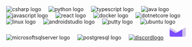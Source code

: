 <div align="left">
  <img src="https://cdn.jsdelivr.net/gh/devicons/devicon/icons/csharp/csharp-original.svg" width="52" height="40" alt="csharp logo" />
  <img width="12" />
  <img src="https://cdn.jsdelivr.net/gh/devicons/devicon/icons/python/python-original.svg" width="52" height="40" alt="python logo" />
  <img width="12" />
  <img src="https://cdn.jsdelivr.net/gh/devicons/devicon/icons/typescript/typescript-original.svg" width="52" height="40" alt="typescript logo" />
  <img width="12" />
  <img src="https://cdn.jsdelivr.net/gh/devicons/devicon/icons/java/java-original.svg" width="52" height="40" alt="java logo" />
  <img width="12" />
  <img src="https://cdn.jsdelivr.net/gh/devicons/devicon/icons/javascript/javascript-original.svg" width="52" height="40" alt="javascript logo" />
  <img width="12" />
  <img src="https://cdn.jsdelivr.net/gh/devicons/devicon/icons/react/react-original.svg" width="52" height="40" alt="react logo" />
  <img width="12" />
  <img src="https://cdn.jsdelivr.net/gh/devicons/devicon/icons/docker/docker-original.svg" width="52" height="40" alt="docker logo" />
  <img width="12" />
  <img src="https://cdn.jsdelivr.net/gh/devicons/devicon/icons/dotnetcore/dotnetcore-original.svg" width="52" height="40" alt="dotnetcore logo" />
  <img width="12" />
  <img src="https://cdn.jsdelivr.net/gh/devicons/devicon/icons/linux/linux-original.svg" width="52" height="40" alt="linux logo" />
  <img width="12" />
  <img src="https://cdn.jsdelivr.net/gh/devicons/devicon/icons/androidstudio/androidstudio-original.svg" width="52" height="40" alt="androidstudio logo" />
  <img width="12" />
  <img src="https://cdn.jsdelivr.net/gh/devicons/devicon/icons/putty/putty-original.svg" width="52" height="40" alt="putty logo" />
  <img width="12" />
  <img src="https://cdn.jsdelivr.net/gh/devicons/devicon/icons/ubuntu/ubuntu-plain.svg" width="52" height="40" alt="ubuntu logo" />
  <img width="12" />
  <img src="https://cdn.jsdelivr.net/gh/devicons/devicon/icons/microsoftsqlserver/microsoftsqlserver-plain.svg" width="52" height="40" alt="microsoftsqlserver logo" />
  <img width="12" />
  <img src="https://cdn.jsdelivr.net/gh/devicons/devicon/icons/postgresql/postgresql-original.svg" height="40" alt="postgresql logo"  />
  <img width="12" />
  <a href="https://discordapp.com/users/535494839782080558" target="_blank"><img src="https://raw.githubusercontent.com/maurodesouza/profile-readme-generator/master/src/assets/icons/social/discord/default.svg" width="52" height="40" alt="discordlogo"/><img width="12"/></a><ahref="mailto:nickraticus.github.professed361@passmail.com" target="_blank"><img src="https://raw.githubusercontent.com/NickRaticus/NickRaticus/refs/heads/main/icons8-protonmail-48.svg" width="52" height="40" alt="Proton mail logo"/><img width="12"/></a>
</div>


  

